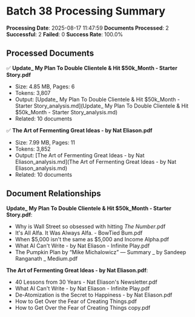 # Batch 38 Processing Summary

**Processing Date**: 2025-08-17 11:47:59
**Documents Processed**: 2
**Successful**: 2
**Failed**: 0
**Success Rate**: 100.0%

## Processed Documents

✅ **Update_ My Plan To Double Clientele & Hit $50k_Month - Starter Story.pdf**
   - Size: 4.85 MB, Pages: 6
   - Tokens: 3,807
   - Output: [Update_ My Plan To Double Clientele & Hit $50k_Month - Starter Story_analysis.md](Update_ My Plan To Double Clientele & Hit $50k_Month - Starter Story_analysis.md)
   - Related: 10 documents

✅ **The Art of Fermenting Great Ideas - by Nat Eliason.pdf**
   - Size: 7.99 MB, Pages: 11
   - Tokens: 3,852
   - Output: [The Art of Fermenting Great Ideas - by Nat Eliason_analysis.md](The Art of Fermenting Great Ideas - by Nat Eliason_analysis.md)
   - Related: 10 documents

## Document Relationships

**Update_ My Plan To Double Clientele & Hit $50k_Month - Starter Story.pdf**:
  - Why is Wall Street so obsessed with hitting _The Number_.pdf
  - It's All Alfa. It Was Always Alfa. - BowTied Bum.pdf
  - When $5,000 isn't the same as $5,000 and Income Alpha.pdf
  - What AI Can't Write - by Nat Eliason - Infinite Play.pdf
  - The Pumpkin Plan by “Mike Michalowicz” — Summary _ by Sandeep Ranganath _ Medium.pdf

**The Art of Fermenting Great Ideas - by Nat Eliason.pdf**:
  - 40 Lessons from 30 Years - Nat Eliason's Newsletter.pdf
  - What AI Can't Write - by Nat Eliason - Infinite Play.pdf
  - De-Atomization is the Secret to Happiness - by Nat Eliason.pdf
  - How to Get Over the Fear of Creating Things.pdf
  - How to Get Over the Fear of Creating Things copy.pdf
